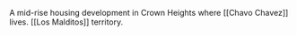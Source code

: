 A mid-rise housing development in Crown Heights where [[Chavo Chavez]] lives. [[Los Malditos]] territory.